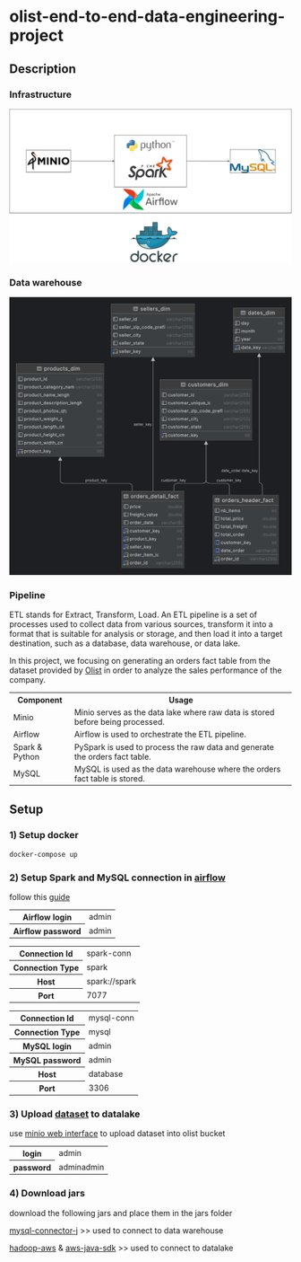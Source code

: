 # olist-end-to-end-data-engineering-project

## Description

### Infrastructure

<img src="images/olist-architecture.drawio.svg">

### Data warehouse

<img src="images/olist_dw.png">

### Pipeline

ETL stands for Extract, Transform, Load. An ETL pipeline is a set of processes used to collect data from various
sources, transform it into a format that is suitable for analysis or storage, and then load it into a target
destination, such as a database, data warehouse, or data lake.

In this project, we focusing on generating an orders fact table from the dataset provided
by [Olist](https://www.kaggle.com/olistbr/brazilian-ecommerce) in order to analyze the sales performance of the company.

<table>
    <tr>
        <th>Component</th>
        <th>Usage</th>
    </tr>
    <tr>
        <td>Minio</td>
        <td>Minio serves as the data lake where raw data is stored before being processed.</td>
    </tr>
    <tr>
        <td>Airflow</td>
        <td>Airflow is used to orchestrate the ETL pipeline.</td>
    </tr>
    <tr>
        <td>Spark & Python</td>
        <td>PySpark is used to process the raw data and generate the orders fact table.</td>
    </tr>
    <tr>
        <td>MySQL</td>
        <td>MySQL is used as the data warehouse where the orders fact table is stored.</td>
    </tr>
</table>

## Setup

### 1) Setup docker

```bash
docker-compose up
```

### 2) Setup Spark and MySQL connection in [airflow](http://localhost:8080/home)

follow
this [guide](https://airflow.apache.org/docs/apache-airflow/stable/howto/connection.html#creating-a-connection-with-the-ui)

<table>
  <tr>
    <th>Airflow login</th>
    <td>admin</td>
  </tr>
  <tr>
    <th>Airflow password</th>
    <td>admin</td>
  </tr>
</table>

<table>
  <tr>
    <th>Connection Id</th>
    <td>spark-conn</td>
  </tr>
  <tr>
    <th>Connection Type</th>
    <td>spark</td>
  </tr>
  <tr>
    <th>Host</th>
    <td>spark://spark</td>
  </tr>
  <tr>
    <th>Port</th>
    <td>7077</td>
  </tr>
</table>

<table>
    <tr>
        <th>Connection Id</th>
        <td>mysql-conn</td>
    </tr>
    <tr>
        <th>Connection Type</th>
        <td>mysql</td>
    </tr>
    <tr>
        <th>MySQL login</th>
        <td>admin</td>
    </tr>
    <tr>
        <th>MySQL password</th>
        <td>admin</td>
    </tr>
    <tr>
        <th>Host</th>
        <td>database</td>
    </tr>
    <tr>
        <th>Port</th>
        <td>3306</td>
    </tr>
</table>

### 3) Upload [dataset](https://www.kaggle.com/datasets/olistbr/brazilian-ecommerce) to datalake

use [minio web interface](http://localhost:9000) to upload dataset into olist bucket
<table>
  <tr>
    <th>login</th>
    <td>admin</td>
  </tr>
  <tr>
    <th>password</th>
    <td>adminadmin</td>
  </tr>
</table>

### 4) Download jars

download the following jars and place them in the jars folder

[mysql-connector-j](https://repo.maven.apache.org/maven2/com/mysql/mysql-connector-j/8.4.0/mysql-connector-j-8.4.0.jar) >>
used to connect to data warehouse

[hadoop-aws](https://repo.maven.apache.org/maven2/org/apache/hadoop/hadoop-aws/3.3.4/hadoop-aws-3.3.4.jar) & [aws-java-sdk](https://repo.maven.apache.org/maven2/com/amazonaws/aws-java-sdk-bundle/1.12.262/aws-java-sdk-bundle-1.12.262.jar) >>
used to connect to datalake
